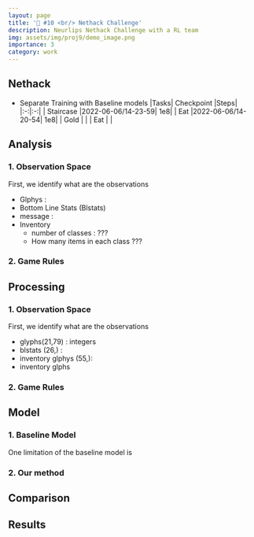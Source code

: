 ```yaml
---
layout: page
title: '🤖 #10 <br/> Nethack Challenge'
description: Neurlips Nethack Challenge with a RL team
img: assets/img/proj9/demo_image.png
importance: 3
category: work
---
```




## Nethack
 
* Separate Training with Baseline models
|Tasks| Checkpoint |Steps| 
|:-:|:-:|
| Staircase |2022-06-06/14-23-59| 1e8|
| Eat      |2022-06-06/14-20-54| 1e8|
| Gold     |                   |
| Eat      |                   |




    
## Analysis 

### 1. Observation Space 

First, we identify what are the observations 

* Glphys :
* Bottom Line Stats (Blstats)
* message :
* Inventory 
    * number of classes : ???
    * How many items in each class ???

### 2. Game Rules 

## Processing 


### 1. Observation Space 

First, we identify what are the observations

* glyphs(21,79) : integers
* blstats (26,) : 
* inventory glphys (55,): 
* inventory glphs

### 2. Game Rules 


## Model

### 1. Baseline Model 

One limitation of the baseline model is 

### 2. Our method

## Comparison 


## Results 




